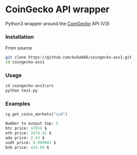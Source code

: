 # CoinGecko API wrapper

Python3 wrapper around the [CoinGecko](https://www.coingecko.com/) API (V3)

### Installation


From source

```bash
git clone https://github.com/kuka666/coingecko-ass1.git
cd coingecko-ass1
```

### Usage

```python
cd coingecko-ass1\src
python test.py
```

### Examples
```python
cg.get_coins_markets("usd")

Number to output top: 5
btc price: 47654 $
eth price: 3574.42 $
ada price: 2.43 $
usdt price: 0.999801 $
bnb price: 424.69 $
```
